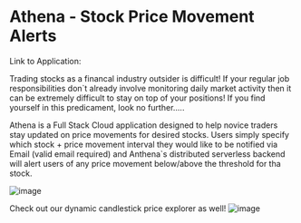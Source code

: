 # Athena - Stock Price Movement Alerts

Link to Application: 

Trading stocks as a financal industry outsider is difficult! If your regular job responsibilities don`t already involve monitoring daily market activity then it can be extremely difficult to stay on top of your positions!
If you find yourself in this predicament, look no further.....

Athena is a Full Stack Cloud application designed to help novice traders stay updated on price movements for desired stocks. Users simply specify which stock + price movement interval they would like to be notified via Email (valid email required) and Anthena`s distributed serverless backend will alert users of any price movement below/above the threshold for tha stock.

![image](https://github.com/patelsun9066/StockAlert/assets/91297951/9d84e4ae-92b6-4975-b157-5bb359732097)



Check out our dynamic candlestick price explorer as well!
![image](https://github.com/patelsun9066/StockAlert/assets/91297951/17246787-3abc-45ea-b859-b26cb7146e0c)

